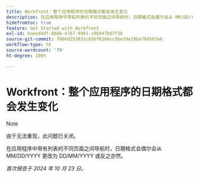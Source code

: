 ```yaml
---
title: Workfront：整个应用程序的日期格式都会发生变化
description: 在应用程序中带有列表的不同页面之间导航时，日期格式会偶尔会从 MM/DD/YYYY 更改为 DD/MM/YYYY 或反之亦然。
hidefromtoc: true
feature: Get Started with Workfront
exl-id: baeed4df-8b86-4767-9991-c0b947b07f3b
source-git-commit: 7b66d253831c83bf6166cc5be39e18be704503a6
workflow-type: ht
source-wordcount: '79'
ht-degree: 100%

---
```


# Workfront：整个应用程序的日期格式都会发生变化

>[!NOTE]
>
>由于无法重现，此问题已关闭。

在应用程序中带有列表的不同页面之间导航时，日期格式会偶尔会从 MM/DD/YYYY 更改为 DD/MM/YYYY 或反之亦然。

_首次报告于 2024 年 10 月 23 日。_
